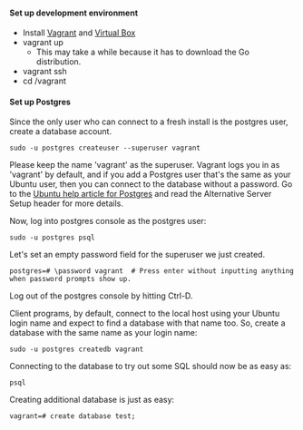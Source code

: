 #### Set up development environment
* Install [Vagrant](http://www.vagrantup.com/) and [Virtual Box](https://www.virtualbox.org/)
* vagrant up
    * This may take a while because it has to download the Go distribution.
* vagrant ssh
* cd /vagrant


#### Set up Postgres
Since the only user who can connect to a fresh install is the postgres user, create a database account.

```
sudo -u postgres createuser --superuser vagrant
```
Please keep the name 'vagrant' as the superuser.  Vagrant logs you in as 'vagrant' by default, and if you add a
Postgres user that's the same as your Ubuntu user, then you can connect to the database without a password.
Go to the [Ubuntu help article for Postgres](https://help.ubuntu.com/community/PostgreSQL) and read the
Alternative Server Setup header for more details.

Now, log into postgres console as the postgres user:
```
sudo -u postgres psql
```

Let's set an empty password field for the superuser we just created.
```
postgres=# \password vagrant  # Press enter without inputting anything when password prompts show up.
```

Log out of the postgres console by hitting Ctrl-D.

Client programs, by default, connect to the local host using your Ubuntu login name and expect to find a database with
that name too. So, create a database with the same name as your login name:
```
sudo -u postgres createdb vagrant
```

Connecting to the database to try out some SQL should now be as easy as:
```
psql
```

Creating additional database is just as easy:
```
vagrant=# create database test;
```
